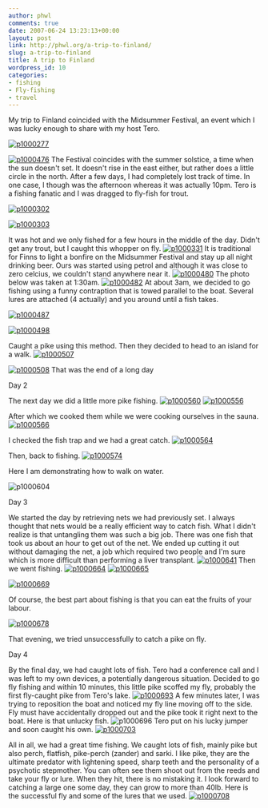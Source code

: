 ```yaml
---
author: phwl
comments: true
date: 2007-06-24 13:23:13+00:00
layout: post
link: http://phwl.org/a-trip-to-finland/
slug: a-trip-to-finland
title: A trip to Finland
wordpress_id: 10
categories:
- fishing
- Fly-fishing
- travel
---
```


My trip to Finland coincided with the Midsummer Festival, an event which I was lucky enough to share with my host Tero.

[![p1000277](http://phwl.org/wp-content/uploads/2007/06/3795174350_b499a6abcc_o.jpg)](http://phwl.org/wp-content/uploads/2007/06/3795174350_b499a6abcc_o.jpg)

<!-- more -->

[![p1000476](http://phwl.org/wp-content/uploads/2007/06/3794357585_f147b6519d_o2.jpg)](http://phwl.org/wp-content/uploads/2007/06/3794357585_f147b6519d_o2.jpg)
The Festival coincides with the summer solstice, a time when the sun doesn't set. It doesn't rise in the east either, but rather does a little circle in the north. After a few days, I had completely lost track of time. In one case, I though was the afternoon whereas it was actually 10pm.
Tero is a fishing fanatic and I was dragged to fly-fish for trout.

[![p1000302](http://phwl.org/wp-content/uploads/2007/06/3794356249_2b78e237c3_o2.jpg)](http://phwl.org/wp-content/uploads/2007/06/3794356249_2b78e237c3_o2.jpg)

[![p1000303](http://phwl.org/wp-content/uploads/2007/06/3795176548_e68fcc2b0f_o.jpg)](http://phwl.org/wp-content/uploads/2007/06/3795176548_e68fcc2b0f_o.jpg)

It was hot and we only fished for a few hours in the middle of the day. Didn't get any trout, but I caught this whopper on fly.
[![p1000331](http://phwl.org/wp-content/uploads/2007/06/3795176960_a7738bb20d_o.jpg)](http://phwl.org/wp-content/uploads/2007/06/3795176960_a7738bb20d_o.jpg)
It is traditional for Finns to light a bonfire on the Midsummer Festival and stay up all night drinking beer. Ours was started using petrol and although it was close to zero celcius, we couldn't stand anywhere near it.
[![p1000480](http://phwl.org/wp-content/uploads/2007/06/3795177726_1255761d8f_o.jpg)](http://phwl.org/wp-content/uploads/2007/06/3795177726_1255761d8f_o.jpg)
The photo below was taken at 1:30am.
[![p1000482](http://phwl.org/wp-content/uploads/2007/06/p1000482.jpg)](http://phwl.org/wp-content/uploads/2007/06/p1000482.jpg)
At about 3am, we decided to go fishing using a funny contraption that is towed parallel to the boat. Several lures are attached (4 actually) and you around until a fish takes.

[![p1000487](http://phwl.org/wp-content/uploads/2007/06/3794358583_ca3750194a_o2.jpg)](http://phwl.org/wp-content/uploads/2007/06/3794358583_ca3750194a_o2.jpg)

[![p1000498](http://phwl.org/wp-content/uploads/2007/06/3794358911_594457ba61_o2.jpg)](http://phwl.org/wp-content/uploads/2007/06/3794358911_594457ba61_o2.jpg)

Caught a pike using this method. Then they decided to head to an island for a walk.
[![p1000507](http://phwl.org/wp-content/uploads/2007/06/p1000507.jpg)](http://phwl.org/wp-content/uploads/2007/06/p1000507.jpg)

[![p1000508](http://phwl.org/wp-content/uploads/2007/06/p1000508.jpg)](http://phwl.org/wp-content/uploads/2007/06/p1000508.jpg)
That was the end of a long day

Day 2

The next day we did a little more pike fishing.
[![p1000560](http://phwl.org/wp-content/uploads/2007/06/p1000560.jpg)](http://phwl.org/wp-content/uploads/2007/06/p1000560.jpg) [![p1000556](http://phwl.org/wp-content/uploads/2007/06/p1000556.jpg)](http://phwl.org/wp-content/uploads/2007/06/p1000556.jpg)

After which we cooked them while we were cooking ourselves in the sauna.
[![p1000566](http://www.phwl.org/wp-content/uploads/2007/06/3794361275_c29b992456_o.jpg)](http://www.phwl.org/wp-content/uploads/2007/06/3794361275_c29b992456_o.jpg)

I checked the fish trap and we had a great catch.
[![p1000564](http://www.phwl.org/wp-content/uploads/2007/06/3794360851_13446e91ea_o.jpg)](http://www.phwl.org/wp-content/uploads/2007/06/3794360851_13446e91ea_o.jpg)

Then, back to fishing.
[![p1000574](http://phwl.org/wp-content/uploads/2007/06/p1000574.jpg)](http://phwl.org/wp-content/uploads/2007/06/p1000574.jpg)





Here I am demonstrating how to walk on water.

![p1000604](http://phwl.org/wp-content/uploads/2007/06/p1000604.jpg)

Day 3

We started the day by retrieving nets we had previously set. I always thought that nets would be a really efficient way to catch fish. What I didn't realize is that untangling them was such a big job. There was one fish that took us about an hour to get out of the net. We ended up cutting it out without damaging the net, a job which required two people and I'm sure which is more difficult than performing a liver transplant.
[![p1000641](http://phwl.org/wp-content/uploads/2007/06/p1000641.jpg)](http://phwl.org/wp-content/uploads/2007/06/p1000641.jpg)
Then we went fishing.
[![p1000664](http://phwl.org/wp-content/uploads/2007/06/p1000664.jpg)](http://phwl.org/wp-content/uploads/2007/06/p1000664.jpg)
[![p1000665](http://www.phwl.org/wp-content/uploads/2007/06/3794364355_d1b1ae7341_o.jpg)](http://www.phwl.org/wp-content/uploads/2007/06/3794364355_d1b1ae7341_o.jpg)

[![p1000669](http://phwl.org/wp-content/uploads/2007/06/p1000669.jpg)](http://phwl.org/wp-content/uploads/2007/06/p1000669.jpg)

Of course, the best part about fishing is that you can eat the fruits of your labour.

[![p1000678](http://phwl.org/wp-content/uploads/2007/06/p1000678.jpg)](http://phwl.org/wp-content/uploads/2007/06/p1000678.jpg)

That evening, we tried unsuccessfully to catch a pike on fly.

Day 4

By the final day, we had caught lots of fish. Tero had a conference call and I was left to my own devices, a potentially dangerous situation. Decided to go fly fishing and within 10 minutes, this little pike scoffed my fly, probably the first fly-caught pike from Tero's lake.
[![p1000693](http://phwl.org/wp-content/uploads/2007/06/p1000693.jpg)](http://phwl.org/wp-content/uploads/2007/06/p1000693.jpg)
A few minutes later, I was trying to reposition the boat and noticed my fly line moving off to the side. Fly must have accidentally dropped out and the pike took it right next to the boat. Here is that unlucky fish.
![p1000696](http://phwl.org/wp-content/uploads/2007/06/p1000696.jpg)
Tero put on his lucky jumper and soon caught his own.
[![p1000703](http://www.phwl.org/wp-content/uploads/2007/06/3794366853_f18b62faa9_o.jpg)](http://www.phwl.org/wp-content/uploads/2007/06/3794366853_f18b62faa9_o.jpg)

All in all, we had a great time fishing. We caught lots of fish, mainly pike but also perch, flatfish, pike-perch (zander) and sarki. I like pike, they are the ultimate predator with lightening speed, sharp teeth and the personality of a psychotic stepmother. You can often see them shoot out from the reeds and take your fly or lure. When they hit, there is no mistaking it. I look forward to catching a large one some day, they can grow to more than 40lb.
Here is the successful fly and some of the lures that we used.
[![p1000708](http://phwl.org/wp-content/uploads/2007/06/p1000708.jpg)](http://phwl.org/wp-content/uploads/2007/06/p1000708.jpg)
